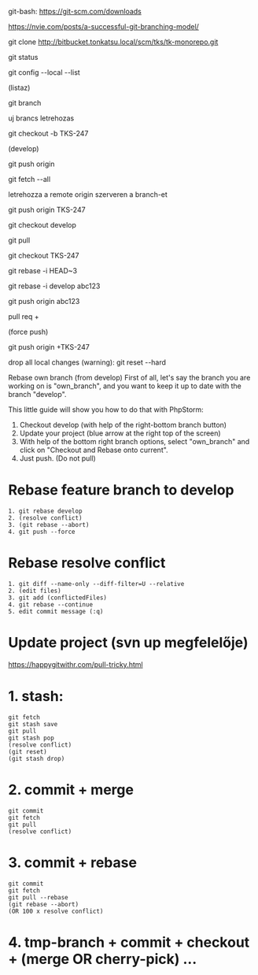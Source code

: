 
git-bash: https://git-scm.com/downloads

https://nvie.com/posts/a-successful-git-branching-model/



git clone http://bitbucket.tonkatsu.local/scm/tks/tk-monorepo.git



git status

git config --local --list



(listaz)

git branch



uj brancs letrehozas

git checkout -b TKS-247



(develop)

git push origin



git fetch --all



letrehozza a remote origin szerveren a branch-et

git push origin TKS-247







git checkout develop

git pull

git checkout TKS-247



git rebase -i HEAD~3

git rebase -i develop abc123



git push origin abc123

pull req + 







(force push)

git push origin +TKS-247



drop all local changes (warning):
git reset --hard



Rebase own branch (from develop)
First of all, let's say the branch you are working on is "own_branch", and you want to keep it up to date with the branch "develop". 

This little guide will show you how to do that with PhpStorm: 

1. Checkout develop (with help of the right-bottom branch button)
2. Update your project (blue arrow at the right top of the screen)
3. With help of the bottom right branch options, select "own_branch" and click on "Checkout and Rebase onto current". 
4. Just push. (Do not pull)




# Rebase feature branch to develop
```
1. git rebase develop
2. (resolve conflict)
3. (git rebase --abort)
4. git push --force
```
# Rebase resolve conflict
```
1. git diff --name-only --diff-filter=U --relative
2. (edit files)
3. git add (conflictedFiles)
4. git rebase --continue
5. edit commit message (:q)
```


# Update project (svn up megfelelője)
https://happygitwithr.com/pull-tricky.html



# 1. stash:
```
git fetch
git stash save
git pull
git stash pop
(resolve conflict)
(git reset)
(git stash drop)
```
# 2. commit + merge
```
git commit
git fetch
git pull
(resolve conflict)
```
# 3. commit + rebase
```
git commit
git fetch
git pull --rebase
(git rebase --abort)
(OR 100 x resolve conflict)
```
# 4. tmp-branch + commit + checkout + (merge OR cherry-pick) ...
